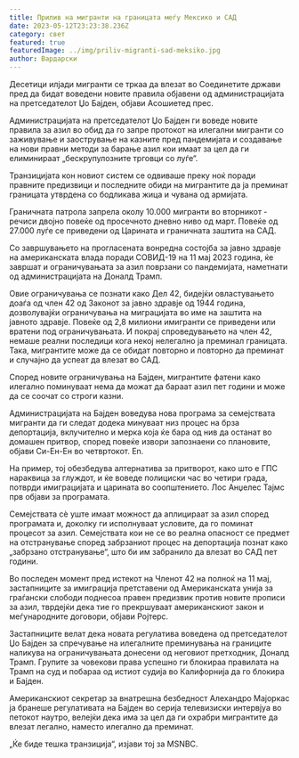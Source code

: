 ```yaml
---
title: Прилив на мигранти на границата меѓу Мексико и САД
date: 2023-05-12T23:23:38.236Z
category: свет
featured: true
featuredImage: ../img/priliv-migranti-sad-meksiko.jpg
author: Вардарски
---
```

Десетици илјади мигранти се тркаа да влезат во Соединетите држави пред да бидат воведени новите правила објавени од администрацијата на претседателот Џо Бајден, објави Асошиетед прес.

Администрацијата на претседателот Џо Бајден ги воведе новите правила за азил во обид да го запре протокот на илегални мигранти со заживување и заострување на казните пред пандемијата и создавање на нови правни методи за барање азил кои имаат за цел да ги елиминираат „бескрупулозните трговци со луѓе“.

Транзицијата кон новиот систем се одвиваше преку ноќ поради правните предизвици и последните обиди на мигрантите да ја преминат границата утврдена со бодликава жица и чувана од армијата.

Граничната патрола запрела околу 10.000 мигранти во вторникот - речиси двојно повеќе од просечното дневно ниво од март. Повеќе од 27.000 луѓе се приведени од Царината и граничната заштита на САД.

Со завршувањето на прогласената вонредна состојба за јавно здравје на американската влада поради СОВИД-19 на 11 мај 2023 година, ќе завршат и ограничувањата за азил поврзани со пандемијата, наметнати од администрацијата на Доналд Трамп.

Овие ограничувања се познати како Дел 42, бидејќи овластувањето доаѓа од член 42 од Законот за јавно здравје од 1944 година, дозволувајќи ограничувања на миграцијата во име на заштита на јавното здравје. Повеќе од 2,8 милиони имигранти се приведени или вратени под ограничувањата. И покрај спроведувањето на член 42, немаше реални последици кога некој нелегално ја преминал границата. Така, мигрантите може да се обидат повторно и повторно да преминат и случајно да успеат да влезат во САД.

Според новите ограничувања на Бајден, мигрантите фатени како илегално поминуваат нема да можат да бараат азил пет години и може да се соочат со строги казни.

Администрацијата на Бајден воведува нова програма за семејствата мигранти да ги следат додека минуваат низ процес на брза депортација, вклучително и мерка која ќе бара од нив да останат во домашен притвор, според повеќе извори запознаени со плановите, објави Си-Ен-Ен во четвртокот. En.

На пример, тој обезбедува алтернатива за притворот, како што е ГПС нараквица за глуждот, и ќе воведе полициски час во четири града, потврди имиграцијата и царината во соопштението. Лос Анџелес Тајмс прв објави за програмата.

Семејствата сè уште имаат можност да аплицираат за азил според програмата и, доколку ги исполнуваат условите, да го поминат процесот за азил. Семејствата кои не се во реална опасност се предмет на отстранување според забрзаниот процес на депортација познат како „забрзано отстранување“, што би им забранило да влезат во САД пет години.

Во последен момент пред истекот на Членот 42 на полноќ на 11 мај, застапниците за имиграција претставени од Американската унија за граѓански слободи поднесоа правен предизвик против новите прописи за азил, тврдејќи дека тие го прекршуваат американскиот закон и меѓународните договори, објави Ројтерс.

Застапниците велат дека новата регулатива воведена од претседателот Џо Бајден за спречување на илегалните преминувања на границите наликува на ограничувањата донесени од неговиот претходник, Доналд Трамп. Групите за човекови права успешно ги блокираа правилата на Трамп на суд и побараа од истиот судија во Калифорнија да го блокира и Бајден.

Американскиот секретар за внатрешна безбедност Алехандро Мајоркас ја бранеше регулативата на Бајден во серија телевизиски интервјуа во петокот наутро, велејќи дека има за цел да ги охрабри мигрантите да влезат легално, наместо илегално да преминат.

„Ќе биде тешка транзиција“, изјави тој за MSNBC.